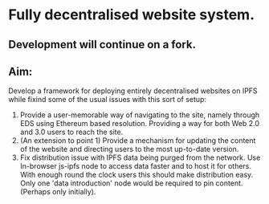 # Fully decentralised website system.

## Development will continue on a fork.

## Aim:
Develop a framework for deploying entirely decentralised websites
on IPFS while fixind some of the usual issues with this sort of setup:
1. Provide a user-memorable way of navigating to the site, namely through EDS using Ethereum based resolution. Providing a way for both Web 2.0 and 3.0 users to reach the site.
2. (An extension to point 1) Provide a mechanism for updating the content of the website and directing users to the most up-to-date version.
3. Fix distribution issue with IPFS data being purged from the network. Use In-browser js-ipfs node to access data faster and to host it for others. With enough round the clock users this should make distribution easy. Only one 'data introduction' node would be required to pin content. (Perhaps only initially).

